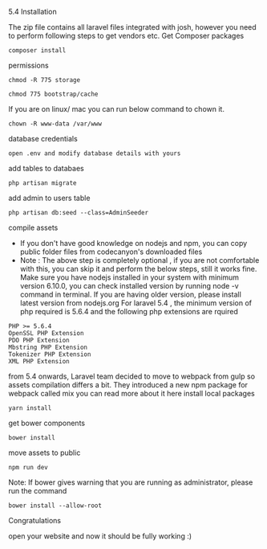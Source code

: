 5.4 Installation

The zip file contains all laravel files integrated with josh, however you need to perform following steps to get vendors etc.
Get Composer packages

```
composer install
```
permissions
```
chmod -R 775 storage

chmod 775 bootstrap/cache
```

If you are on linux/ mac you can run below command to chown it.
```
chown -R www-data /var/www
```
database credentials
```
open .env and modify database details with yours
```
add tables to databaes
```
php artisan migrate
```
add admin to users table
```
php artisan db:seed --class=AdminSeeder
```
compile assets

* If you don't have good knowledge on nodejs and npm, you can copy public folder files from codecanyon's downloaded files
* Note : The above step is completely optional , if you are not comfortable with this, you can skip it and perform the below steps, still it works fine.
Make sure you have nodejs installed in your system with minimum version 6.10.0,
you can check installed version by running node -v command in terminal.
If you are having older version, please install latest version from nodejs.org
For laravel 5.4 , the minimum version of php required is 5.6.4 and
the following php extensions are rquired
```
PHP >= 5.6.4
OpenSSL PHP Extension
PDO PHP Extension
Mbstring PHP Extension
Tokenizer PHP Extension
XML PHP Extension
```

from 5.4 onwards, Laravel team decided to move to webpack from gulp
so assets compilation differs a bit.
They introduced a new npm package for webpack called mix
you can read more about it here
install local packages
```
yarn install
```
get bower components
```
bower install
```
move assets to public
```
npm run dev
```
Note: If bower gives warning that you are running as administrator, please run the command 
```
bower install --allow-root
```
Congratulations

open your website and now it should be fully working :)